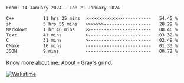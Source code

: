 <!--START_SECTION:waka-->

```txt
From: 14 January 2024 - To: 21 January 2024

C++           11 hrs 25 mins  >>>>>>>>>>>>>>-----------   54.45 %
sh            5 hrs 55 mins   >>>>>>>------------------   28.29 %
Markdown      1 hr 46 mins    >>-----------------------   08.46 %
Text          41 mins         >------------------------   03.32 %
C             31 mins         >------------------------   02.49 %
CMake         16 mins         -------------------------   01.33 %
JSON          9 mins          -------------------------   00.72 %
```

<!--END_SECTION:waka-->

<!-- [![grayxu's github stats](https://github-readme-stats.vercel.app/api?username=grayxu&count_private=true&show_icons=true)](https://github.com/grayxu) -->

Know more about me: [About - Gray's grind](https://www.grayxu.cn/).
<p align="left">
  <a href="https://wakatime.com/@grayxu" target="_blank">
    <img alt="Wakatime" src="https://wakatime.com/badge/user/c69eb31e-43a1-463f-8968-c3449e386f57.svg"/>
  </a>
</p>

